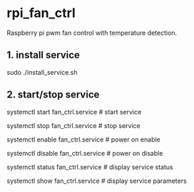# rpi_fan_ctrl
Raspberry pi pwm fan control with temperature detection.


## 1. install service

 sudo ./install_service.sh
 
## 2. start/stop service

 systemctl start   fan_ctrl.service # start service

 systemctl stop    fan_ctrl.service # stop service

 systemctl enable  fan_ctrl.service # power on enable

 systemctl disable fan_ctrl.service # power on disable

 systemctl status  fan_ctrl.service # display service status

 systemctl show    fan_ctrl.service # display service parameters

